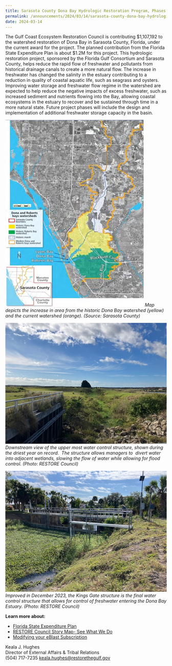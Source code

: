 ```yaml
---
title: Sarasota County Dona Bay Hydrologic Restoration Program, Phases III-V
permalink: /announcements/2024/03/14/sarasota-county-dona-bay-hydrologic-restoration-program-phases-iii-v/
date: 2024-03-14
---
```


The Gulf Coast Ecosystem Restoration Council is contributing $1,107,192 to the watershed restoration of Dona Bay in Sarasota County, Florida, under the current award for the project. The planned contribution from the Florida State Expenditure Plan is about $1.2M for this project. This hydrologic restoration project, sponsored by the Florida Gulf Consortium and Sarasota County, helps reduce the rapid flow of freshwater and pollutants from historical drainage canals to create a more natural flow. The increase in freshwater has changed the salinity in the estuary contributing to a reduction in quality of coastal aquatic life, such as seagrass and oysters. Improving water storage and freshwater flow regime in the watershed are expected to help reduce the negative impacts of excess freshwater, such as increased sediment and nutrients flowing into the Bay, allowing coastal ecosystems in the estuary to recover and be sustained through time in a more natural state. Future project phases will include the design and implementation of additional freshwater storage capacity in the basin.

![Map depicting increase in area from the historic Dona Bay watershed](/img/DonaBay_eblast.jpg)
_Map depicts the increase in area from the historic Dona Bay watershed (yellow) and the current watershed (orange). (Source: Sarasota County)_

![View of water control structure during driest year on record](/img/DonaBay_downstream_eblast.jpg)
_Downstream view of the upper most water control structure, shown during the driest year on record.  The structure allows managers to  divert water into adjacent wetlands, slowing the flow of water while allowing for flood control. (Photo: RESTORE Council)_

![View of Kings Gate water control structure which was improved in December 2023.](/img/DonaBay_KingsGate_eblast.jpg)
_Improved in December 2023, the Kings Gate structure is the final water control structure that allows for control of freshwater entering the Dona Bay Estuary. (Photo: RESTORE Council)_

**Learn more about:**

- [Florida State Expenditure Plan](/spill-impact-component/florida)
- [RESTORE Council Story Map- See What We Do](https://restorethegulf.maps.arcgis.com/apps/MapSeries/index.html?appid=fc84cd0bac7540839a43b56936a529ca)
- [Modifying your eBlast Subscription](https://www.restorethegulf.gov/apps/eblast/ModifyInformation.aspx)

Keala J. Hughes  
Director of External Affairs & Tribal Relations  
(504) 717-7235
keala.hughes@restorethegulf.gov
